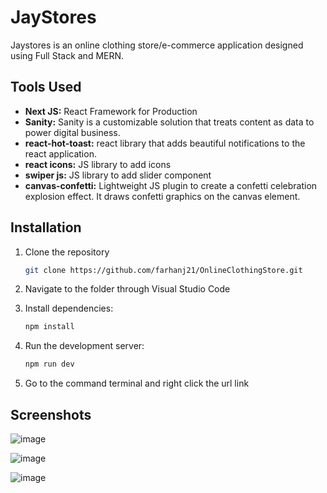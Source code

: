 # JayStores

Jaystores is an online clothing store/e-commerce application designed using Full Stack and MERN.

## Tools Used
-	**Next JS:** React Framework for Production
-	**Sanity:** Sanity is a customizable solution that treats content as data to power digital business.
-	**react-hot-toast:** react library that adds beautiful notifications to the react application.
-	**react icons:** JS library to add icons
-	**swiper js:** JS library to add slider component
-	**canvas-confetti:** Lightweight JS plugin to create a confetti celebration explosion effect. It draws confetti graphics on the canvas element.

## Installation
1. Clone the repository
   ```bash
   git clone https://github.com/farhanj21/OnlineClothingStore.git
   ```
2. Navigate to the folder through Visual Studio Code
   
3. Install dependencies:
   ```bash
   npm install
   ```
4. Run the development server:
   ```bash
   npm run dev
   ```
6. Go to the command terminal and right click the url link


## Screenshots
![image](https://github.com/user-attachments/assets/697bded7-18a9-4e82-9df2-53fbb061d287)

![image](https://github.com/user-attachments/assets/4423c0b5-a3ba-47c7-8b8a-76654796975f)

![image](https://github.com/user-attachments/assets/b5d3f127-a5c2-4d93-9876-fbb75a0aa877)
